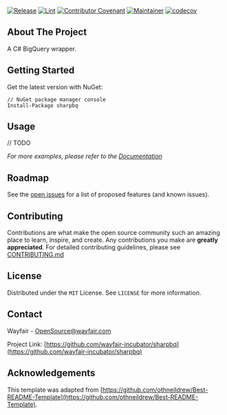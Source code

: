 [![Release](https://img.shields.io/github/v/release/wayfair-incubator/sharpbq?display_name=tag)](CHANGELOG.md)
[![Lint](https://github.com/wayfair-incubator/sharpbq/actions/workflows/lint.yml/badge.svg?branch=main)](https://github.com/wayfair-incubator/sharpbq/actions/workflows/lint.yml)
[![Contributor Covenant](https://img.shields.io/badge/Contributor%20Covenant-2.0-4baaaa.svg)](CODE_OF_CONDUCT.md)
[![Maintainer](https://img.shields.io/badge/Maintainer-Wayfair-7F187F)](https://wayfair.github.io)
[![codecov](https://codecov.io/github/wayfair-incubator/sharpbq/branch/main/graph/badge.svg?token=6ZMNZhvc0i)](https://codecov.io/github/wayfair-incubator/sharpbq)

## About The Project

A C# BigQuery wrapper.

## Getting Started

Get the latest version with NuGet:

```shell
// NuGet package manager console
Install-Package sharpbq
```

## Usage

// TODO

_For more examples, please refer to the [Documentation](https://wayfair-incubator.github.io/sharpbq)_

## Roadmap

See the [open issues](https://github.com/wayfair-incubator/sharpbq/issues) for a list of proposed features (and known issues).

## Contributing

Contributions are what make the open source community such an amazing place to learn, inspire, and create. Any contributions you make are **greatly appreciated**. For detailed contributing guidelines, please see [CONTRIBUTING.md](CONTRIBUTING.md)

## License

Distributed under the `MIT` License. See `LICENSE` for more information.

## Contact

Wayfair - OpenSource@wayfair.com

Project Link: [https://github.com/wayfair-incubator/sharpbq](https://github.com/wayfair-incubator/sharpbq)

## Acknowledgements

This template was adapted from
[https://github.com/othneildrew/Best-README-Template](https://github.com/othneildrew/Best-README-Template).
